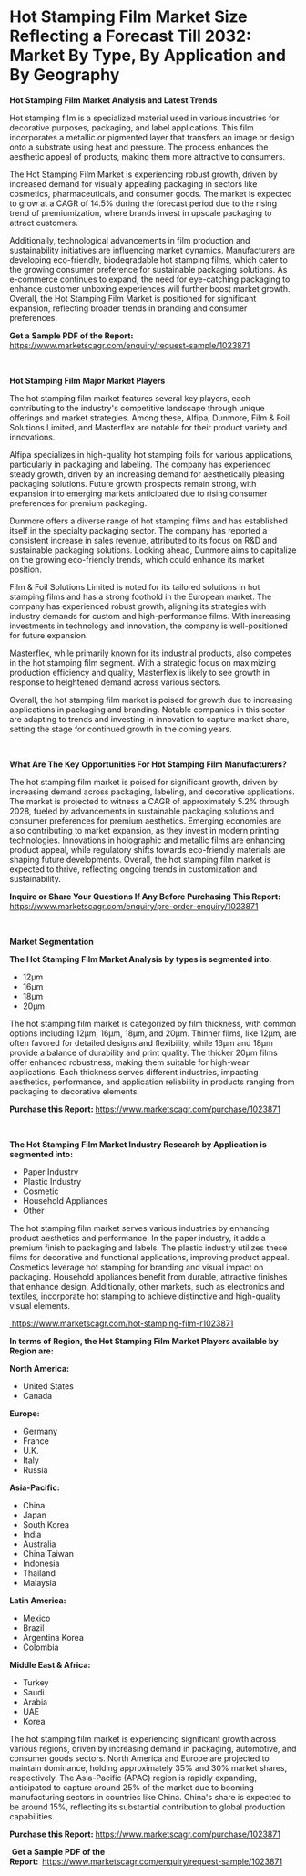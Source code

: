 <p><h1>Hot Stamping Film Market Size Reflecting a Forecast Till 2032: Market By Type, By Application and By Geography</h1></p><p><strong>Hot Stamping Film Market Analysis and Latest Trends</strong></p>
<p><p>Hot stamping film is a specialized material used in various industries for decorative purposes, packaging, and label applications. This film incorporates a metallic or pigmented layer that transfers an image or design onto a substrate using heat and pressure. The process enhances the aesthetic appeal of products, making them more attractive to consumers.</p><p>The Hot Stamping Film Market is experiencing robust growth, driven by increased demand for visually appealing packaging in sectors like cosmetics, pharmaceuticals, and consumer goods. The market is expected to grow at a CAGR of 14.5% during the forecast period due to the rising trend of premiumization, where brands invest in upscale packaging to attract customers. </p><p>Additionally, technological advancements in film production and sustainability initiatives are influencing market dynamics. Manufacturers are developing eco-friendly, biodegradable hot stamping films, which cater to the growing consumer preference for sustainable packaging solutions. As e-commerce continues to expand, the need for eye-catching packaging to enhance customer unboxing experiences will further boost market growth. Overall, the Hot Stamping Film Market is positioned for significant expansion, reflecting broader trends in branding and consumer preferences.</p></p>
<p><strong>Get a Sample PDF of the Report:&nbsp;</strong> <a href="https://www.marketscagr.com/enquiry/request-sample/1023871?utm_campaign=3283&utm_medium=2&utm_source=Github&utm_content=ia&utm_term=16042025&utm_id=hot-stamping-film">https://www.marketscagr.com/enquiry/request-sample/1023871</a></p>
<p>&nbsp;</p>
<p><strong>Hot Stamping Film Major Market Players</strong></p>
<p><p>The hot stamping film market features several key players, each contributing to the industry's competitive landscape through unique offerings and market strategies. Among these, Alfipa, Dunmore, Film & Foil Solutions Limited, and Masterflex are notable for their product variety and innovations.</p><p>Alfipa specializes in high-quality hot stamping foils for various applications, particularly in packaging and labeling. The company has experienced steady growth, driven by an increasing demand for aesthetically pleasing packaging solutions. Future growth prospects remain strong, with expansion into emerging markets anticipated due to rising consumer preferences for premium packaging.</p><p>Dunmore offers a diverse range of hot stamping films and has established itself in the specialty packaging sector. The company has reported a consistent increase in sales revenue, attributed to its focus on R&D and sustainable packaging solutions. Looking ahead, Dunmore aims to capitalize on the growing eco-friendly trends, which could enhance its market position.</p><p>Film & Foil Solutions Limited is noted for its tailored solutions in hot stamping films and has a strong foothold in the European market. The company has experienced robust growth, aligning its strategies with industry demands for custom and high-performance films. With increasing investments in technology and innovation, the company is well-positioned for future expansion.</p><p>Masterflex, while primarily known for its industrial products, also competes in the hot stamping film segment. With a strategic focus on maximizing production efficiency and quality, Masterflex is likely to see growth in response to heightened demand across various sectors.</p><p>Overall, the hot stamping film market is poised for growth due to increasing applications in packaging and branding. Notable companies in this sector are adapting to trends and investing in innovation to capture market share, setting the stage for continued growth in the coming years.</p></p>
<p>&nbsp;</p>
<p><strong>What Are The Key Opportunities For Hot Stamping Film Manufacturers?</strong></p>
<p><p>The hot stamping film market is poised for significant growth, driven by increasing demand across packaging, labeling, and decorative applications. The market is projected to witness a CAGR of approximately 5.2% through 2028, fueled by advancements in sustainable packaging solutions and consumer preferences for premium aesthetics. Emerging economies are also contributing to market expansion, as they invest in modern printing technologies. Innovations in holographic and metallic films are enhancing product appeal, while regulatory shifts towards eco-friendly materials are shaping future developments. Overall, the hot stamping film market is expected to thrive, reflecting ongoing trends in customization and sustainability.</p></p>
<p><strong>Inquire or Share Your Questions If Any Before Purchasing This Report:</strong> <a href="https://www.marketscagr.com/enquiry/pre-order-enquiry/1023871?utm_campaign=3283&utm_medium=2&utm_source=Github&utm_content=ia&utm_term=16042025&utm_id=hot-stamping-film">https://www.marketscagr.com/enquiry/pre-order-enquiry/1023871</a></p>
<p>&nbsp;</p>
<p><strong>Market Segmentation</strong></p>
<p><strong>The Hot Stamping Film Market Analysis by types is segmented into:</strong></p>
<p><ul><li>12μm</li><li>16μm</li><li>18μm</li><li>20μm</li></ul></p>
<p><p>The hot stamping film market is categorized by film thickness, with common options including 12μm, 16μm, 18μm, and 20μm. Thinner films, like 12μm, are often favored for detailed designs and flexibility, while 16μm and 18μm provide a balance of durability and print quality. The thicker 20μm films offer enhanced robustness, making them suitable for high-wear applications. Each thickness serves different industries, impacting aesthetics, performance, and application reliability in products ranging from packaging to decorative elements.</p></p>
<p><strong>Purchase this Report:&nbsp;</strong><a href="https://www.marketscagr.com/purchase/1023871?utm_campaign=3283&utm_medium=2&utm_source=Github&utm_content=ia&utm_term=16042025&utm_id=hot-stamping-film">https://www.marketscagr.com/purchase/1023871</a></p>
<p>&nbsp;</p>
<p><strong>The Hot Stamping Film Market Industry Research by Application is segmented into:</strong></p>
<p><ul><li>Paper Industry</li><li>Plastic Industry</li><li>Cosmetic</li><li>Household Appliances</li><li>Other</li></ul></p>
<p><p>The hot stamping film market serves various industries by enhancing product aesthetics and performance. In the paper industry, it adds a premium finish to packaging and labels. The plastic industry utilizes these films for decorative and functional applications, improving product appeal. Cosmetics leverage hot stamping for branding and visual impact on packaging. Household appliances benefit from durable, attractive finishes that enhance design. Additionally, other markets, such as electronics and textiles, incorporate hot stamping to achieve distinctive and high-quality visual elements.</p></p>
<p><a href="https://www.marketscagr.com/hot-stamping-film-r1023871?utm_campaign=3283&utm_medium=2&utm_source=Github&utm_content=ia&utm_term=16042025&utm_id=hot-stamping-film">&nbsp;https://www.marketscagr.com/hot-stamping-film-r1023871</a></p>
<p><strong>In terms of Region, the Hot Stamping Film Market Players available by Region are:</strong></p>
<p>
    <p> <strong> North America: </strong>
        <ul>
            <li>United States</li>
            <li>Canada</li>
        </ul>
        </p> 
    <p> <strong> Europe: </strong>
        <ul>
            <li>Germany</li>
            <li>France</li>
            <li>U.K.</li>
            <li>Italy</li>
            <li>Russia</li>
        </ul>
        </p> 
    <p> <strong> Asia-Pacific: </strong>
        <ul>
            <li>China</li>
            <li>Japan</li>
            <li>South Korea</li>
            <li>India</li>
            <li>Australia</li>
            <li>China Taiwan</li>
            <li>Indonesia</li>
            <li>Thailand</li>
            <li>Malaysia</li>
        </ul>
        </p> 
    <p> <strong> Latin America: </strong>
        <ul>
            <li>Mexico</li>
            <li>Brazil</li>
            <li>Argentina Korea</li>
            <li>Colombia</li>
        </ul>
        </p> 
    <p> <strong> Middle East & Africa: </strong>
        <ul>
            <li>Turkey</li>
            <li>Saudi</li>
            <li>Arabia</li>
            <li>UAE</li>
            <li>Korea</li>
        </ul>
    </p>
    </p>
<p><p>The hot stamping film market is experiencing significant growth across various regions, driven by increasing demand in packaging, automotive, and consumer goods sectors. North America and Europe are projected to maintain dominance, holding approximately 35% and 30% market shares, respectively. The Asia-Pacific (APAC) region is rapidly expanding, anticipated to capture around 25% of the market due to booming manufacturing sectors in countries like China. China's share is expected to be around 15%, reflecting its substantial contribution to global production capabilities.</p></p>
<p><strong>Purchase this Report: </strong><a href="https://www.marketscagr.com/purchase/1023871?utm_campaign=3283&utm_medium=2&utm_source=Github&utm_content=ia&utm_term=16042025&utm_id=hot-stamping-film">https://www.marketscagr.com/purchase/1023871</a></p>
<p>&nbsp;<strong>Get a Sample PDF of the Report:&nbsp;&nbsp;</strong><a href="https://www.marketscagr.com/enquiry/request-sample/1023871?utm_campaign=3283&utm_medium=2&utm_source=Github&utm_content=ia&utm_term=16042025&utm_id=hot-stamping-film">https://www.marketscagr.com/enquiry/request-sample/1023871</a></p>
<p><strong></strong></p>
<p><p></p><p></p><p></p></p>